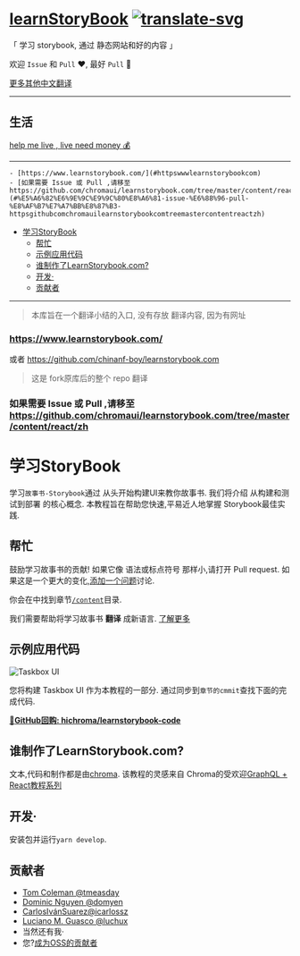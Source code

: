 # [learnStoryBook][commit] [![translate-svg]][translate-list]

[translate-svg]: http://llever.com/translate.svg
[translate-list]: https://github.com/chinanf-boy/chinese-translate-list
    
「 学习 storybook, 通过 静态网站和好的内容 」

[commit]: https://github.com/chromaui/learnstorybook.com/tree/ef5fcc2b27be84dd9cc68bc40a5455a092e57b14

欢迎 `Issue` 和 `Pull` ❤️, 最好 `Pull` 👏

[更多其他中文翻译](https://github.com/chinanf-boy/chinese-translate-list)

---

## 生活

[help me live , live need money 💰](https://github.com/chinanf-boy/live-need-money)

---

<!-- START doctoc generated TOC please keep comment here to allow auto update -->
<!-- DON'T EDIT THIS SECTION, INSTEAD RE-RUN doctoc TO UPDATE -->


    - [https://www.learnstorybook.com/](#httpswwwlearnstorybookcom)
    - [如果需要 Issue 或 Pull ,请移至 https://github.com/chromaui/learnstorybook.com/tree/master/content/react/zh](#%E5%A6%82%E6%9E%9C%E9%9C%80%E8%A6%81-issue-%E6%88%96-pull-%E8%AF%B7%E7%A7%BB%E8%87%B3-httpsgithubcomchromauilearnstorybookcomtreemastercontentreactzh)
- [学习StoryBook](#%E5%AD%A6%E4%B9%A0storybook)
  - [帮忙](#%E5%B8%AE%E5%BF%99)
  - [示例应用代码](#%E7%A4%BA%E4%BE%8B%E5%BA%94%E7%94%A8%E4%BB%A3%E7%A0%81)
  - [谁制作了LearnStorybook.com?](#%E8%B0%81%E5%88%B6%E4%BD%9C%E4%BA%86learnstorybookcom)
  - [开发·](#%E5%BC%80%E5%8F%91%C2%B7)
  - [贡献者](#%E8%B4%A1%E7%8C%AE%E8%80%85)

<!-- END doctoc generated TOC please keep comment here to allow auto update -->

---

> 本库旨在一个翻译小结的入口, 没有存放 翻译内容, 因为有网址

### https://www.learnstorybook.com/

或者 https://github.com/chinanf-boy/learnstorybook.com 

> 这是 fork原库后的整个 repo 翻译

### 如果需要 Issue 或 Pull ,请移至 https://github.com/chromaui/learnstorybook.com/tree/master/content/react/zh

# 学习StoryBook

学习`故事书-Storybook`通过 从头开始构建UI来教你故事书. 我们将介绍 从构建和测试到部署 的核心概念. 本教程旨在帮助您快速,平易近人地掌握 Storybook最佳实践. 

## 帮忙

鼓励学习故事书的贡献! 如果它像 语法或标点符号 那样小,请打开 Pull request. 如果这是一个更大的变化,[添加一个问题](https://github.com/hichroma/learnstorybook.com/issues)讨论. 

你会在中找到章节[`/content`](https://github.com/hichroma/learnstorybook.com/tree/master/content)目录. 

我们需要帮助将学习故事书 **翻译** 成新语言. [了解更多](https://github.com/hichroma/learnstorybook.com/issues/3)

## 示例应用代码

![Taskbox UI](https://raw.githubusercontent.com/hichroma/learnstorybook.com/master/static/ss-browserchrome-taskbox-learnstorybook.png)

您将构建 Taskbox UI 作为本教程的一部分. 通过同步到`章节的cmmit`查找下面的完成代码. 

[📕**GitHub回购: hichroma/learnstorybook-code**](https://github.com/hichroma/learnstorybook-code)

## 谁制作了LearnStorybook.com?

文本,代码和制作都是由[chroma](http://blog.hichroma.com/). 该教程的灵感来自 Chroma的受欢迎[GraphQL + React教程系列](https://blog.hichroma.com/graphql-react-tutorial-part-1-6-d0691af25858)

## 开发·

安装包并运行`yarn develop`. 

## 贡献者

-   [Tom Coleman @tmeasday](https://twitter.com/tmeasday)
-   [Dominic Nguyen @domyen](https://twitter.com/domyen)
-   [CarlosIvánSuarez@icarlossz](https://twitter.com/icarlossz)
-   [Luciano M. Guasco @luchux](https://twitter.com/luchux)
- 当然还有我·
-   您?[成为OSS的贡献者](https://www.learnstorybook.com/contribute/)
